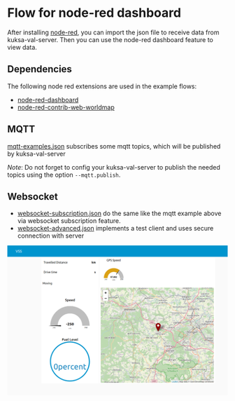 # Flow for node-red dashboard

After installing [node-red](https://nodered.org/), you can import the json file to receive data from kuksa-val-server. Then you can use the node-red dashboard feature to view data.

## Dependencies
The following node red extensions are used in the example flows:
- [node-red-dashboard](https://flows.nodered.org/node/node-red-dashboard)
- [node-red-contrib-web-worldmap](https://flows.nodered.org/node/node-red-contrib-web-worldmap)

## MQTT
[mqtt-examples.json](mqtt-examples.json) subscribes some mqtt topics, which will be published by kuksa-val-server

*Note*: Do not forget to config your kuksa-val-server to publish the needed topics using the option `--mqtt.publish`.

## Websocket
- [websocket-subscription.json](websocket-subscription.json) do the same like the mqtt example above via websocket subscription feature.
- [websocket-advanced.json](websocket-advanced.json) implements a test client and uses secure connection with server

![screenshot](node-red-screenshot.png)

